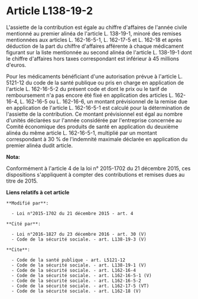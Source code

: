 # Article L138-19-2

L'assiette de la contribution est égale au chiffre d'affaires de l'année civile mentionné au premier alinéa de l'article L.
138-19-1, minoré des remises mentionnées aux articles L. 162-16-5-1, L. 162-17-5 et L. 162-18 et après déduction de la part
du chiffre d'affaires afférente à chaque médicament figurant sur la liste mentionnée au second alinéa de l'article L.
138-19-1 dont le chiffre d'affaires hors taxes correspondant est inférieur à 45 millions d'euros. 

Pour les médicaments bénéficiant d'une autorisation prévue à l'article L. 5121-12 du code de la santé publique ou pris en
charge en application de l'article L. 162-16-5-2 du présent code et dont le prix ou le tarif de remboursement n'a pas encore
été fixé en application des articles L. 162-16-4, L. 162-16-5 ou L. 162-16-6, un montant prévisionnel de la remise due en
application de l'article L. 162-16-5-1 est calculé pour la détermination de l'assiette de la contribution. Ce montant
prévisionnel est égal au nombre d'unités déclarées sur l'année considérée par l'entreprise concernée au Comité économique des
produits de santé en application du deuxième alinéa du même article L. 162-16-5-1, multiplié par un montant correspondant à
30 % de l'indemnité maximale déclarée en application du premier alinéa dudit article.

**Nota:**

Conformément à l'article 4 de la loi n° 2015-1702 du 21 décembre 2015, ces dispositions s'appliquent à compter des
contributions et remises dues au titre de 2015.

**Liens relatifs à cet article**

	**Modifié par**:

	  - Loi n°2015-1702 du 21 décembre 2015 - art. 4

	**Cité par**:

	  - Loi n°2016-1827 du 23 décembre 2016 - art. 30 (V)
	  - Code de la sécurité sociale. - art. L138-19-3 (V)

	**Cite**:

	  - Code de la santé publique - art. L5121-12
	  - Code de la sécurité sociale. - art. L138-19-1 (V)
	  - Code de la sécurité sociale. - art. L162-16-4
	  - Code de la sécurité sociale. - art. L162-16-5-1 (V)
	  - Code de la sécurité sociale. - art. L162-16-5-2
	  - Code de la sécurité sociale. - art. L162-17-5 (VT)
	  - Code de la sécurité sociale. - art. L162-18 (V)
